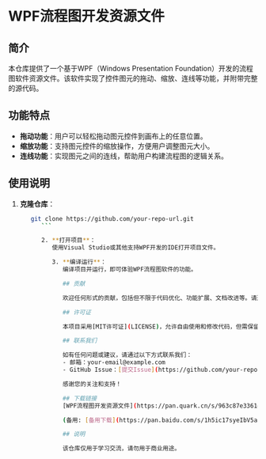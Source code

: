 # WPF流程图开发资源文件

## 简介

本仓库提供了一个基于WPF（Windows Presentation Foundation）开发的流程图软件资源文件。该软件实现了控件图元的拖动、缩放、连线等功能，并附带完整的源代码。

## 功能特点

- **拖动功能**：用户可以轻松拖动图元控件到画布上的任意位置。
- **缩放功能**：支持图元控件的缩放操作，方便用户调整图元大小。
- **连线功能**：实现图元之间的连线，帮助用户构建流程图的逻辑关系。

## 使用说明

1. **克隆仓库**：
   ```bash
      git clone https://github.com/your-repo-url.git
         ```

         2. **打开项目**：
            使用Visual Studio或其他支持WPF开发的IDE打开项目文件。

            3. **编译运行**：
               编译项目并运行，即可体验WPF流程图软件的功能。

               ## 贡献

               欢迎任何形式的贡献，包括但不限于代码优化、功能扩展、文档改进等。请通过提交Issue或Pull Request的方式参与贡献。

               ## 许可证

               本项目采用[MIT许可证](LICENSE)，允许自由使用和修改代码，但需保留原作者的版权声明。

               ## 联系我们

               如有任何问题或建议，请通过以下方式联系我们：
               - 邮箱：your-email@example.com
               - GitHub Issue：[提交Issue](https://github.com/your-repo-url/issues)

               感谢您的关注和支持！

               ## 下载链接
               [WPF流程图开发资源文件](https://pan.quark.cn/s/963c87e3361d) 

               (备用: [备用下载](https://pan.baidu.com/s/1h5ic17syeIbV5aEWlfZm-Q?pwd=1234))

               ## 说明

               该仓库仅用于学习交流，请勿用于商业用途。

